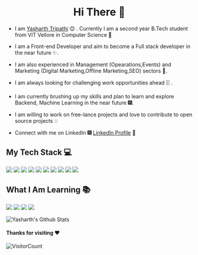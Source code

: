 <h1 align="center"> Hi There 👋 </h1>


* I am [Yasharth Tripathi](https://www.linkedin.com/in/dipto-chakrabarty/) :blush:	 . Currently I am a second year B.Tech student from VIT Vellore in Computer Science  :satellite:

* I am a Front-end Developer and aim to become a Full stack developer in the near future  :sparkles:.

* I am also experienced in Management (Opearations,Events) and Marketing (Digital Marketing,Offline Marketing,SEO) sectors  :sparkler:.

* I am always looking for challenging work opportunities ahead :file_cabinet: .

* I am currently brushing up my skills and plan to learn and explore Backend, Machine Learning in the near future :fireworks:.

* I am willing to work on free-lance projects and love to  contribute to open source projects :bulb:

* Connect with me on LinkedIn :fireworks: [LinkedIn Profile](https://www.linkedin.com/in/yasharth-tripathi-68612a196/) :sparkler:

## My Tech Stack :computer:
<img src="https://img.shields.io/badge/-HTML-orange?style=for-the-badge"> <img src="https://img.shields.io/badge/-CSS-purple?style=for-the-badge">
<img src="https://img.shields.io/badge/-JavaScript-yellow?style=for-the-badge"> <img src="https://img.shields.io/badge/-Git-blue?style=for-the-badge">
<img src="https://img.shields.io/badge/-GitHub-green?style=for-the-badge"> <img src="https://img.shields.io/badge/-Bootstrap-red?style=for-the-badge">
<img src="https://img.shields.io/badge/-JQuery-yellow?style=for-the-badge"> <img src="https://img.shields.io/badge/-Python-orange?style=for-the-badge">
<img src="https://img.shields.io/badge/-C-purple?style=for-the-badge"> <img src="https://img.shields.io/badge/-C++-blue?style=for-the-badge">

## What I Am Learning :books:
<img src="https://img.shields.io/badge/-Nodejs-red?style=for-the-badge"> <img src="https://img.shields.io/badge/-SQL-purple?style=for-the-badge"> <img src="https://img.shields.io/badge/-MONGODB-yellow?style=for-the-badge"> <img src="https://img.shields.io/badge/-Cloud Computing-blue?style=for-the-badge">



  ![Yasharth's Github Stats](https://github-readme-stats.vercel.app/api?username=yasharthratan&show_icons=true_color=fff&icon_color=79ff97&text_color=9f9f9f&bg_color=151515)
  
  
  
  
   #### Thanks for visiting :heart: 
   ![VisitorCount](https://profile-counter.glitch.me/yasharthratan/count.svg)

 
 
  
  
  
